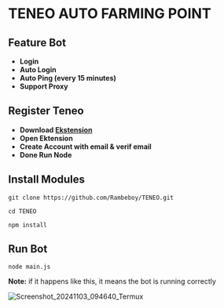 # TENEO AUTO FARMING POINT

## Feature Bot
- **Login**
- **Auto Login**
- **Auto Ping (every 15 minutes)**
- **Support Proxy**
## Register Teneo
- **Download [Ekstension](https://chromewebstore.google.com/detail/teneo-community-node/emcclcoaglgcpoognfiggmhnhgabppkm)**
- **Open Ektension**
- **Create Account with email & verif email**
- **Done Run Node**

## Install Modules
```
git clone https://github.com/Rambeboy/TENEO.git
```
```
cd TENEO
```
```
npm install
```
## Run Bot
```
node main.js
```

**Note:** if it happens like this, it means the bot is running correctly

![Screenshot_20241103_094640_Termux](https://github.com/user-attachments/assets/389dab3d-7b32-44ff-8d50-1a950a65af25)
